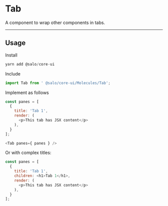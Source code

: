 # Tab

A component to wrap other components in tabs.

---

## Usage

Install

```javascript
yarn add @salo/core-ui
```

Include

```javascript
import Tab from ' @salo/core-ui/Molecules/Tab';
```

Implement as follows

```javascript
const panes = [
  { 
    title: 'Tab 1', 
    render: (
      <p>This tab has JSX content</p>
    ),
  }
];

<Tab panes={ panes } />
```

Or with complex titles:

```javascript
const panes = [
  { 
    title: 'Tab 1',
    children: <h1>Tab 1</h1>,
    render: (
      <p>This tab has JSX content</p>
    ),
  }
];